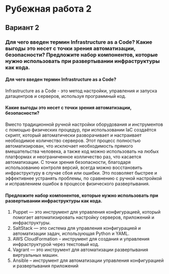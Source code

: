 # Рубежная работа 2
## Вариант 2

### Для чего введен термин Infrastructure as a Code? Какие выгоды это несет с точки зрения автоматизации, безопасности? Предложите набор компонентов, которые нужно использовать при развертывании инфраструктуры как кода.

#### Для чего введен термин Infrastructure as a Code? 
Infrastructure as a Code - это метод настройки, управления и запуска датацентров и серверов, используя программный код.

#### Какие выгоды это несет с точки зрения автоматизации, безопасности?

Вместо традиционной ручной настройки оборудования и инструментов с помощью физических процедур, при использовании IaC создаётся скрипт, который автоматически разворачивает и настраивает необходимое количество серверов. Этот процесс полностью автоматизирован, что исключает необходимость прямого вмешательства человека, а также код можно использовать на любых платформах и неограниченное колличество раз, что касается автоматизации. С точки зрения безопасности, благодаря использованию контроля версий, всегда можно восстановить инфраструктуру в случае сбоя или ошибки. Это позволяет быстрее и эффективнее устранять проблемы, по сравнению с ручной настройкой и исправлением ошибок в процессе физического развертывания.

#### Предложите набор компонентов, которые нужно использовать при развертывании инфраструктуры как кода.

1. Puppet — это инструмент для управления конфигурацией, который помогает автоматизировать настройку серверов, приложений и инфраструктуры.
2. SaltStack — это система для управления конфигурацией и автоматизации задач, использующая Python и YAML.
3. AWS CloudFormation – инструмент для создания и управления инфраструктурой через текстовый код.
4. Vagrant — это инструмент для автоматизации развертывания виртуальных машин.
5. Ansible – инструмент для автоматизации управления конфигурацией и развертывания приложений
